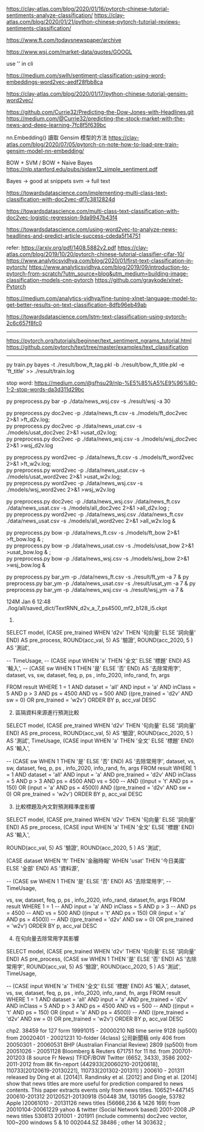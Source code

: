 
https://clay-atlas.com/blog/2020/01/16/pytorch-chinese-tutorial-sentiments-analyze-classification/
https://clay-atlas.com/blog/2020/01/21/python-chinese-pytorch-tutorial-reviews-sentiments-classification/


https://www.ft.com/todaysnewspaper/archive


https://www.wsj.com/market-data/quotes/GOOGL


use '' in cli


https://medium.com/swlh/sentiment-classification-using-word-embeddings-word2vec-aedf28fbb8ca


https://clay-atlas.com/blog/2020/01/17/python-chinese-tutorial-gensim-word2vec/


https://github.com/Currie32/Predicting-the-Dow-Jones-with-Headlines.git
https://medium.com/@Currie32/predicting-the-stock-market-with-the-news-and-deep-learning-7fc8f5f639bc


nn.Embedding() 讀取 Gensim 模型的方法
https://clay-atlas.com/blog/2020/07/05/pytorch-cn-note-how-to-load-pre-train-gensim-model-nn-embedding/


BOW + SVM / BOW + Naive Bayes
https://nlp.stanford.edu/pubs/sidaw12_simple_sentiment.pdf

Bayes -> good at snippets
svm -> full text

https://towardsdatascience.com/implementing-multi-class-text-classification-with-doc2vec-df7c3812824d

https://towardsdatascience.com/multi-class-text-classification-with-doc2vec-logistic-regression-9da9947b43f4


https://towardsdatascience.com/using-word2vec-to-analyze-news-headlines-and-predict-article-success-cdeda5f14751

refer:
https://arxiv.org/pdf/1408.5882v2.pdf
https://clay-atlas.com/blog/2019/10/20/pytorch-chinese-tutorial-classifier-cifar-10/
https://www.analyticsvidhya.com/blog/2020/01/first-text-classification-in-pytorch/
https://www.analyticsvidhya.com/blog/2019/09/introduction-to-pytorch-from-scratch/?utm_source=blog&utm_medium=building-image-classification-models-cnn-pytorch
https://github.com/graykode/xlnet-Pytorch

https://medium.com/analytics-vidhya/fine-tuning-xlnet-language-model-to-get-better-results-on-text-classification-8dfb96eb49ab


https://towardsdatascience.com/lstm-text-classification-using-pytorch-2c6c657f8fc0

***
https://pytorch.org/tutorials/beginner/text_sentiment_ngrams_tutorial.html
https://github.com/pytorch/text/tree/master/examples/text_classification
***


py train.py bayes -t ./result/bow_ft_tag.pkl -b ./result/bow_ft_title.pkl -e 'ft_title' >> ./result/train.log

stop word:
https://medium.com/@sfhsu29/nlp-%E5%85%A5%E9%96%80-1-2-stop-words-da3d311d29bc



py preprocess.py bar -p ./data/news_wsj.csv  -s ./result/wsj -a 30

py  preprocess.py doc2vec -p ./data/news_ft.csv -s ./models/ft_doc2vec 2>&1 >ft_d2v.log; \
py  preprocess.py doc2vec -p ./data/news_usat.csv -s ./models/usat_doc2vec 2>&1 >usat_d2v.log; \
py  preprocess.py doc2vec -p ./data/news_wsj.csv -s ./models/wsj_doc2vec 2>&1 >wsj_d2v.log


py  preprocess.py word2vec -p ./data/news_ft.csv -s ./models/ft_word2vec 2>&1 >ft_w2v.log; \
py  preprocess.py word2vec -p ./data/news_usat.csv -s ./models/usat_word2vec 2>&1 >usat_w2v.log; \
py  preprocess.py word2vec -p ./data/news_wsj.csv -s ./models/wsj_word2vec 2>&1 >wsj_w2v.log


py  preprocess.py doc2vec -p ./data/news_wsj.csv ./data/news_ft.csv ./data/news_usat.csv  -s ./models/all_doc2vec 2>&1 >all_d2v.log ; \
py  preprocess.py word2vec -p ./data/news_wsj.csv ./data/news_ft.csv ./data/news_usat.csv  -s ./models/all_word2vec 2>&1 >all_w2v.log &



py  preprocess.py bow -p ./data/news_ft.csv -s ./models/ft_bow 2>&1 >ft_bow.log & ; \
py  preprocess.py bow -p ./data/news_usat.csv -s ./models/usat_bow 2>&1 >usat_bow.log & ; \
py  preprocess.py bow -p ./data/news_wsj.csv -s ./models/wsj_bow 2>&1 >wsj_bow.log &



py  preprocess.py bar_ym -p ./data/news_ft.csv -s ./result/ft_ym -a 7 &
py  preprocess.py bar_ym -p ./data/news_usat.csv -s ./result/usat_ym -a 7 &
py  preprocess.py bar_ym -p ./data/news_wsj.csv -s ./result/wsj_ym  -a 7 &


124M Jan  6 12:48 ./log/all/saved_dict/TextRNN_d2v_a_7_ps4500_mf2_b128_i5.ckpt








1.

SELECT model,
(CASE pre_trained WHEN 'd2v' THEN '句向量' ELSE '詞向量' END) AS pre_process,
 ROUND(acc_val, 5) AS '驗證',
 ROUND(acc_2020, 5 ) AS '測試',

 -- TimeUsage,
 -- (CASE input WHEN 'a' THEN '全文' ELSE '標題' END) AS '輸入',
 -- (CASE sw WHEN 1 THEN '是'  ELSE '否' END) AS '去除常用字',
 dataset,
  vs, sw, dataset, feq, p, ps , info_2020, info_rand, fn, args

FROM result
WHERE 1 = 1
AND dataset = 'all'
AND input = 'a'
AND inClass = 5
AND p > 3
AND ps = 4500
AND vs = 500
AND ((pre_trained = 'd2v' AND sw = 0) OR pre_trained = 'w2v')
ORDER BY p, acc_val DESC




2.  區隔資料來源進行預測比較

SELECT model,
(CASE pre_trained WHEN 'd2v' THEN '句向量' ELSE '詞向量' END) AS pre_process,
 ROUND(acc_val, 5) AS '驗證',
 ROUND(acc_2020, 5 ) AS '測試',
 TimeUsage,
 (CASE input WHEN 'a' THEN '全文' ELSE '標題' END) AS '輸入',

 -- (CASE sw WHEN 1 THEN '是'  ELSE '否' END) AS '去除常用字',
 dataset,
  vs, sw, dataset, feq, p, ps , info_2020, info_rand, fn, args
FROM result
WHERE 1 = 1
AND dataset = 'all'
AND input = 'a'
AND pre_trained = 'd2v'
AND inClass = 5
AND p > 3
AND ps = 4500
AND vs = 500
-- AND ((input = 't' AND ps = 150) OR (input = 'a' AND ps = 4500))
AND ((pre_trained = 'd2v' AND sw = 0) OR pre_trained = 'w2v')
ORDER BY p, acc_val DESC







3. 比較標題及內文對預測精準度影響


SELECT model,
(CASE pre_trained WHEN 'd2v' THEN '句向量' ELSE '詞向量' END) AS pre_process,
(CASE input WHEN 'a' THEN '全文' ELSE '標題' END) AS '輸入',

 ROUND(acc_val, 5) AS '驗證',
 ROUND(acc_2020, 5 ) AS '測試',


 (CASE dataset
 	WHEN 'ft' THEN '金融時報' WHEN 'usat' THEN '今日美國' ELSE '全部' END) AS '資料源',

 -- (CASE sw WHEN 1 THEN '是'  ELSE '否' END) AS '去除常用字',
 -- TimeUsage,

  vs, sw, dataset, feq, p, ps , info_2020, info_rand, dataset,fn, args
FROM result
WHERE 1 = 1
-- AND input = 'a'
AND inClass = 5
AND p > 3
-- AND ps = 4500
-- AND vs = 500
AND ((input = 't' AND ps = 150) OR (input = 'a' AND ps = 4500))
-- AND ((pre_trained = 'd2v' AND sw = 0) OR pre_trained = 'w2v')
ORDER BY p, acc_val DESC





4. 在句向量去除常用字其影響

SELECT model,
(CASE pre_trained WHEN 'd2v' THEN '句向量' ELSE '詞向量' END) AS pre_process,
(CASE sw WHEN 1 THEN '是'  ELSE '否' END) AS '去除常用字',
 ROUND(acc_val, 5) AS '驗證',
 ROUND(acc_2020, 5 ) AS '測試',
 TimeUsage,


 -- (CASE input WHEN 'a' THEN '全文' ELSE '標題' END) AS '輸入',
 dataset,
  vs, sw, dataset, feq, p, ps , info_2020, info_rand, fn, args
FROM result
WHERE 1 = 1
AND dataset = 'all'
AND input = 'a'
AND pre_trained = 'd2v'
AND inClass = 5
AND p > 3
AND ps = 4500
AND vs = 500
-- AND ((input = 't' AND ps = 150) OR (input = 'a' AND ps = 4500))
-- AND ((pre_trained = 'd2v' AND sw = 0) OR pre_trained = 'w2v')
ORDER BY p, acc_val DESC






chp2.
  38459 for 127 form 19991015 - 20000210 NB  time serire
9128 (sp500) from 20020401 - 20021231 10-folder (4class) 公司新聞稿 only
406 from 20050301 - 20060531 BHP (Australian Financial Review)
2809  (sp500)  from 20051026 - 20051128
Bloomberg & Reuters
671751 for 11 ltd. from 200701-201203 (8 source Fr News) TFIDF/BOW
Twitter
(6652,  3433), 3586  2002-2011-2012 from 8K fin-report
(442933[20060210-20120618], 110733[20120619-20130221], 110733[201302-201311] ) 200610 - 201311
released by Ding et al. [2014]1. Randinsky et al. [2012] and Ding et al.
[2014] show that news titles are more useful for prediction compared to news contents. This paper extracts events only from news titles.
106521+447145 200610-201312
 20120521-20130918
(50448 3M,  130195 Google,  53782 Apple )20061010 - 20131126  news titles
 (56666,236 & 1426 169) from 20010104-20061229
yahoo & twitter (Social Network based)
2001-2008 JP news titles
530813  201001 - 201911 (include comments) doc2vec vector, 100~200 windows 5 & 10  002044.SZ 38486 ; other 14 303632 ;


